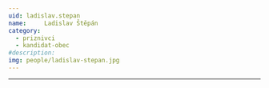 ```yaml
---
uid: ladislav.stepan
name:     Ladislav Štěpán
category:
  - priznivci
  - kandidat-obec
#description: 
img: people/ladislav-stepan.jpg
---
```



---